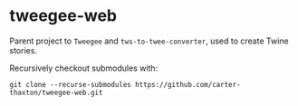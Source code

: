 
tweegee-web
===========

Parent project to `Tweegee` and `tws-to-twee-converter`, used to create Twine stories.

Recursively checkout submodules with:

    git clone --recurse-submodules https://github.com/carter-thaxton/tweegee-web.git
